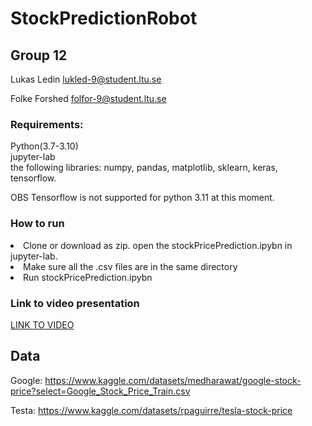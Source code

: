 # StockPredictionRobot

## Group 12
Lukas Ledin lukled-9@student.ltu.se

Folke Forshed folfor-9@student.ltu.se

<h3> Requirements: </h3>
Python(3.7-3.10)<br>
jupyter-lab<br>
the following libraries: numpy, pandas, matplotlib, sklearn, keras, tensorflow.

OBS Tensorflow is not supported for python 3.11 at this moment.

<h3> How to run </h3>

<li>Clone or download as zip. open the stockPricePrediction.ipybn in jupyter-lab.</li>
<li>Make sure all the .csv files are in the same directory</li>
<li>Run stockPricePrediction.ipybn</li>

<h3> Link to video presentation </h3>
<a href="www.youtube.com"> LINK TO VIDEO </a>

## Data
Google: https://www.kaggle.com/datasets/medharawat/google-stock-price?select=Google_Stock_Price_Train.csv

Testa: https://www.kaggle.com/datasets/rpaguirre/tesla-stock-price
